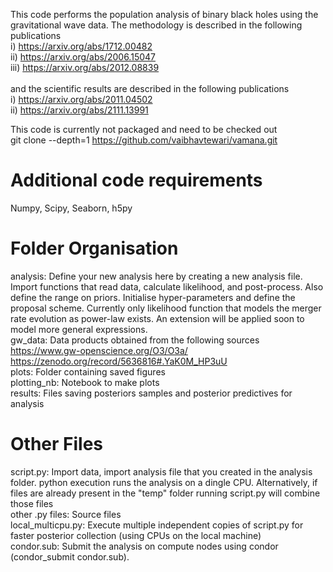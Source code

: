 This code performs the population analysis of binary black holes using the gravitational 
wave data. The methodology is described in the following publications <br />
i) https://arxiv.org/abs/1712.00482 <br />
ii) https://arxiv.org/abs/2006.15047 <br />
iii) https://arxiv.org/abs/2012.08839 <br /><br />
and the scientific results are described in the following publications <br />
i) https://arxiv.org/abs/2011.04502 <br />
ii) https://arxiv.org/abs/2111.13991

This code is currently not packaged and need to be checked out <br />
git clone --depth=1 https://github.com/vaibhavtewari/vamana.git

Additional code requirements
============================
Numpy, Scipy, Seaborn, h5py

Folder Organisation
============================
analysis: Define your new analysis here by creating a new analysis file. Import functions that read data, calculate likelihood, and post-process. Also define the range on priors. Initialise hyper-parameters and define the proposal scheme. Currently only likelihood function that models the merger rate evolution as power-law exists. An extension will be applied soon to model more general expressions.<br />
gw_data: Data products obtained from the following sources <br />
https://www.gw-openscience.org/O3/O3a/ <br />
https://zenodo.org/record/5636816#.YaK0M_HP3uU <br />
plots: Folder containing saved figures <br />
plotting_nb: Notebook to make plots <br />
results: Files saving posteriors samples and posterior predictives for analysis <br />

Other Files
=============================
script.py: Import data, import analysis file that you created in the analysis folder. python execution runs the analysis on a dingle CPU. Alternatively, if files are already present in the "temp" folder running script.py will combine those files <br />
other .py files: Source files <br />
local_multicpu.py: Execute multiple independent copies of script.py for faster posterior collection (using CPUs on the local machine) <br />
condor.sub: Submit the analysis on compute nodes using condor (condor_submit condor.sub). 
